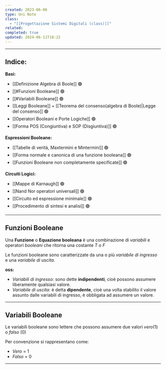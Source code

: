 ```yaml
---
created: 2023-06-06
type: Uni Note
class:
  - "[[Progettazione Sistemi Digitali (class)]]"
related: 
completed: true
updated: 2024-06-11T18:22
---
```

---
## Indice:

**Basi:**
- [[Definizione Algebra di Boole]] 🟢
- [[#Funzioni Booleane]] 🟢
- [[#Variabili Booleane]] 🟢
- [[Leggi Booleane]] + [[Teorema del consenso(algebra di Boole)|Legge del consenso]] 🟢
- [[Operatori Booleani e Porte Logiche]] 🟢
- [[Forma POS (Congiuntiva) e SOP (Disgiuntiva)]] 🟢

**Espressioni Booleane:**
- [[Tabelle di verità, Maxtermini e Mintermini]] 🟢
- [[Forma normale e canonica di una funzione booleana]] 🟢
- [[Funzioni Booleane non completamente specificate]] 🟢

**Circuiti Logici:**
- [[Mappe di Karnaugh]] 🟢
- [[Nand Nor operatori universali]] 🟢
- [[Circuito ed espressione minimale]] 🟢
- [[Procedimento di sintesi e analisi]] 🟢

---
## Funzioni Booleane
Una **Funzione** o **Equazione booleana** è una combinazione di *variabili* e operatori *booleani* che ritorna una costante *T* o *F*

Le funzioni booleane sono caratterizzate da una o più *variabile di ingresso* e una *variabile di uscita*.

**oss:**
- *Variabili di ingresso:* sono dette **indipendenti**, cioè possono assumere liberamente qualsiasi valore.
- *Variabile di uscita:* è detta **dipendente**, cioè una volta stabilito il valore assunto dalle variabili di ingresso, è obbligata ad assumere un valore.

---
## Variabili Booleane
Le variabili booleane sono lettere che possono assumere due valori *vero*(1) o *falso* (0)

Per convenzione si rappresentano come: 
-  *Vero* = 1 
-  *Falso* = 0

---
